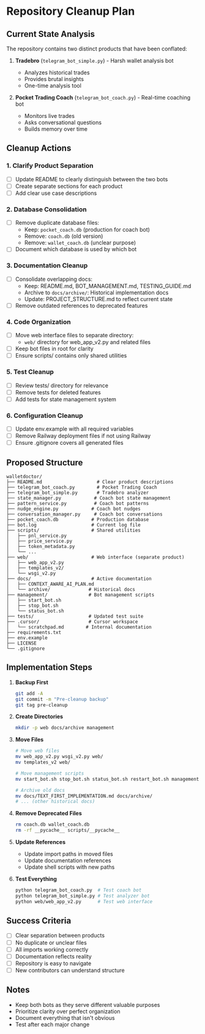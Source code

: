 # Repository Cleanup Plan

## Current State Analysis

The repository contains two distinct products that have been conflated:

1. **Tradebro** (`telegram_bot_simple.py`) - Harsh wallet analysis bot
   - Analyzes historical trades
   - Provides brutal insights
   - One-time analysis tool

2. **Pocket Trading Coach** (`telegram_bot_coach.py`) - Real-time coaching bot
   - Monitors live trades
   - Asks conversational questions
   - Builds memory over time

## Cleanup Actions

### 1. Clarify Product Separation
- [ ] Update README to clearly distinguish between the two bots
- [ ] Create separate sections for each product
- [ ] Add clear use case descriptions

### 2. Database Consolidation
- [ ] Remove duplicate database files:
  - Keep: `pocket_coach.db` (production for coach bot)
  - Remove: `coach.db` (old version)
  - Remove: `wallet_coach.db` (unclear purpose)
- [ ] Document which database is used by which bot

### 3. Documentation Cleanup
- [ ] Consolidate overlapping docs:
  - Keep: README.md, BOT_MANAGEMENT.md, TESTING_GUIDE.md
  - Archive to `docs/archive/`: Historical implementation docs
  - Update: PROJECT_STRUCTURE.md to reflect current state
- [ ] Remove outdated references to deprecated features

### 4. Code Organization
- [ ] Move web interface files to separate directory:
  - `web/` directory for web_app_v2.py and related files
- [ ] Keep bot files in root for clarity
- [ ] Ensure scripts/ contains only shared utilities

### 5. Test Cleanup
- [ ] Review tests/ directory for relevance
- [ ] Remove tests for deleted features
- [ ] Add tests for state management system

### 6. Configuration Cleanup
- [ ] Update env.example with all required variables
- [ ] Remove Railway deployment files if not using Railway
- [ ] Ensure .gitignore covers all generated files

## Proposed Structure

```
walletdoctor/
├── README.md                    # Clear product descriptions
├── telegram_bot_coach.py        # Pocket Trading Coach
├── telegram_bot_simple.py       # Tradebro analyzer
├── state_manager.py            # Coach bot state management
├── pattern_service.py          # Coach bot patterns
├── nudge_engine.py            # Coach bot nudges
├── conversation_manager.py     # Coach bot conversations
├── pocket_coach.db            # Production database
├── bot.log                    # Current log file
├── scripts/                   # Shared utilities
│   ├── pnl_service.py
│   ├── price_service.py
│   ├── token_metadata.py
│   └── ...
├── web/                       # Web interface (separate product)
│   ├── web_app_v2.py
│   ├── templates_v2/
│   └── wsgi_v2.py
├── docs/                      # Active documentation
│   ├── CONTEXT_AWARE_AI_PLAN.md
│   └── archive/              # Historical docs
├── management/               # Bot management scripts
│   ├── start_bot.sh
│   ├── stop_bot.sh
│   └── status_bot.sh
├── tests/                    # Updated test suite
├── .cursor/                  # Cursor workspace
│   └── scratchpad.md        # Internal documentation
├── requirements.txt
├── env.example
├── LICENSE
└── .gitignore
```

## Implementation Steps

1. **Backup First**
   ```bash
   git add -A
   git commit -m "Pre-cleanup backup"
   git tag pre-cleanup
   ```

2. **Create Directories**
   ```bash
   mkdir -p web docs/archive management
   ```

3. **Move Files**
   ```bash
   # Move web files
   mv web_app_v2.py wsgi_v2.py web/
   mv templates_v2 web/
   
   # Move management scripts
   mv start_bot.sh stop_bot.sh status_bot.sh restart_bot.sh management/
   
   # Archive old docs
   mv docs/TEXT_FIRST_IMPLEMENTATION.md docs/archive/
   # ... (other historical docs)
   ```

4. **Remove Deprecated Files**
   ```bash
   rm coach.db wallet_coach.db
   rm -rf __pycache__ scripts/__pycache__
   ```

5. **Update References**
   - Update import paths in moved files
   - Update documentation references
   - Update shell scripts with new paths

6. **Test Everything**
   ```bash
   python telegram_bot_coach.py  # Test coach bot
   python telegram_bot_simple.py # Test analyzer bot
   python web/web_app_v2.py      # Test web interface
   ```

## Success Criteria

- [ ] Clear separation between products
- [ ] No duplicate or unclear files
- [ ] All imports working correctly
- [ ] Documentation reflects reality
- [ ] Repository is easy to navigate
- [ ] New contributors can understand structure

## Notes

- Keep both bots as they serve different valuable purposes
- Prioritize clarity over perfect organization
- Document everything that isn't obvious
- Test after each major change 